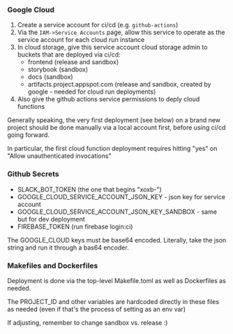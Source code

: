 ### Google Cloud 

1. Create a service account for ci/cd (e.g. `github-actions`)
2. Via the `IAM->Service Accounts` page, allow this service to operate as the service account for each cloud run instance
3. In cloud storage, give this service account cloud storage admin to buckets that are deployed via ci/cd:
   * frontend (release and sandbox)
   * storybook (sandbox)
   * docs (sandbox)
   * artifacts.project.appspot.com (release and sandbox, created by google - needed for cloud run deployments)
4. Also give the github actions service permissions to deply cloud functions

Generally speaking, the very first deployment (see below) on a brand new project should be done manually via a local account first, before using ci/cd going forward.

In particular, the first cloud function deployment requires hitting "yes" on "Allow unauthenticated invocations"

### Github Secrets

* SLACK_BOT_TOKEN (the one that begins "xoxb-")
* GOOGLE_CLOUD_SERVICE_ACCOUNT_JSON_KEY - json key for service account
* GOOGLE_CLOUD_SERVICE_ACCOUNT_JSON_KEY_SANDBOX - same but for dev deployment
* FIREBASE_TOKEN (run firebase login:ci)

The GOOGLE_CLOUD keys must be base64 encoded. Literally, take the json string and run it through a bas64 encoder.

### Makefiles and Dockerfiles

Deployment is done via the top-level Makefile.toml as well as Dockerfiles as needed.

The PROJECT_ID and other variables are hardcoded directly in these files as needed (even if that's the process of setting as an env var)

If adjusting, remember to change sandbox vs. release :)

